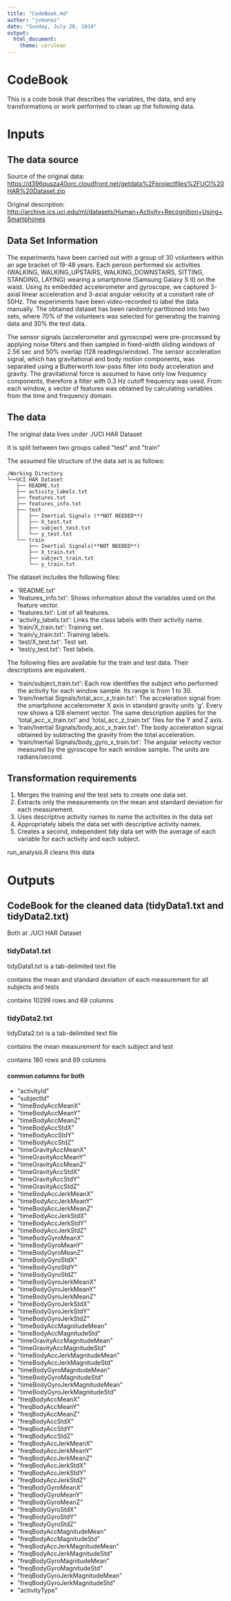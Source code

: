 ```yaml
---
title: "CodeBook.md"
author: "jvmunoz"
date: "Sunday, July 20, 2014"
output:
  html_document:
    theme: cerulean
---
```


# CodeBook

This is a code book that describes the variables, the data, and any transformations or work  performed to clean up the following data.

# Inputs

## The data source

Source of the original data:
  https://d396qusza40orc.cloudfront.net/getdata%2Fprojectfiles%2FUCI%20HAR%20Dataset.zip

Original description:
  http://archive.ics.uci.edu/ml/datasets/Human+Activity+Recognition+Using+Smartphones

## Data Set Information

The experiments have been carried out with a group of 30 volunteers within an age bracket of 19-48 years. Each person performed six activities (WALKING, WALKING_UPSTAIRS, WALKING_DOWNSTAIRS, SITTING, STANDING, LAYING) wearing a smartphone (Samsung Galaxy S II) on the waist. Using its embedded accelerometer and gyroscope, we captured 3-axial linear acceleration and 3-axial angular velocity at a constant rate of 50Hz. The experiments have been video-recorded to label the data manually. The obtained dataset has been randomly partitioned into two sets, where 70% of the volunteers was selected for generating the training data and 30% the test data.

The sensor signals (accelerometer and gyroscope) were pre-processed by applying noise filters and then sampled in fixed-width sliding windows of 2.56 sec and 50% overlap (128 readings/window). The sensor acceleration signal, which has gravitational and body motion components, was separated using a Butterworth low-pass filter into body acceleration and gravity. The gravitational force is assumed to have only low frequency components, therefore a filter with 0.3 Hz cutoff frequency was used. From each window, a vector of features was obtained by calculating variables from the time and frequency domain.

## The data

The original data lives under  ./UCI HAR Dataset

It is split between two groups called "test" and "train"

The assumed file structure of the data set is as follows:
```
/Working Directory
└──UCI HAR Dataset
   ├── README.txt
   ├── activity_labels.txt
   ├── features.txt
   ├── features_info.txt
   ├── test
   │   ├── Inertial Signals (**NOT NEEDED**)
   │   ├── X_test.txt
   │   ├── subject_test.txt
   │   └── y_test.txt
   └── train
       ├── Inertial Signals(**NOT NEEDED**)
       ├── X_train.txt
       ├── subject_train.txt
       └── y_train.txt
```

The dataset includes the following files:

- 'README.txt'
- 'features_info.txt': Shows information about the variables used on the feature vector.
- 'features.txt': List of all features.
- 'activity_labels.txt': Links the class labels with their activity name.
- 'train/X_train.txt': Training set.
- 'train/y_train.txt': Training labels.
- 'test/X_test.txt': Test set.
- 'test/y_test.txt': Test labels.

The following files are available for the train and test data. Their descriptions are equivalent.

- 'train/subject_train.txt': Each row identifies the subject who performed the activity for each window sample. Its range is from 1 to 30.
- 'train/Inertial Signals/total_acc_x_train.txt': The acceleration signal from the smartphone accelerometer X axis in standard gravity units 'g'. Every row shows a 128 element vector. The same description applies for the 'total_acc_x_train.txt' and 'total_acc_z_train.txt' files for the Y and Z axis.
- 'train/Inertial Signals/body_acc_x_train.txt': The body acceleration signal obtained by subtracting the gravity from the total acceleration.
- 'train/Inertial Signals/body_gyro_x_train.txt': The angular velocity vector measured by the gyroscope for each window sample. The units are radians/second.

## Transformation requirements

1. Merges the training and the test sets to create one data set.
2. Extracts only the measurements on the mean and standard deviation for each measurement.
3. Uses descriptive activity names to name the activities in the data set
4. Appropriately labels the data set with descriptive activity names.
5. Creates a second, independent tidy data set with the average of each variable for each activity and each subject.

run_analysis.R cleans this data

# Outputs

## CodeBook for the cleaned data (tidyData1.txt and tidyData2.txt)

Both at ./UCI HAR Dataset

### tidyData1.txt

tidyData1.txt is a tab-delimited text file

contains the mean and standard deviation of each measurement for all subjects and tests

contains 10299 rows and 69 columns

### tidyData2.txt

tidyData2.txt is a tab-delimited text file

contains the mean measurement for each subject and test

contains 180 rows and 69 columns

#### common columns for both

* "activityId"
* "subjectId"
* "timeBodyAccMeanX"             
* "timeBodyAccMeanY"
* "timeBodyAccMeanZ"
* "timeBodyAccStdX"              
* "timeBodyAccStdY"
* "timeBodyAccStdZ"
* "timeGravityAccMeanX"          
* "timeGravityAccMeanY"
* "timeGravityAccMeanZ"
* "timeGravityAccStdX"           
* "timeGravityAccStdY"
* "timeGravityAccStdZ"
* "timeBodyAccJerkMeanX"         
* "timeBodyAccJerkMeanY"
* "timeBodyAccJerkMeanZ"
* "timeBodyAccJerkStdX"          
* "timeBodyAccJerkStdY"
* "timeBodyAccJerkStdZ"
* "timeBodyGyroMeanX"            
* "timeBodyGyroMeanY"
* "timeBodyGyroMeanZ"
* "timeBodyGyroStdX"             
* "timeBodyGyroStdY"
* "timeBodyGyroStdZ"
* "timeBodyGyroJerkMeanX"        
* "timeBodyGyroJerkMeanY"
* "timeBodyGyroJerkMeanZ"
* "timeBodyGyroJerkStdX"         
* "timeBodyGyroJerkStdY"
* "timeBodyGyroJerkStdZ"
* "timeBodyAccMagnitudeMean"     
* "timeBodyAccMagnitudeStd"
* "timeGravityAccMagnitudeMean"
* "timeGravityAccMagnitudeStd"   
* "timeBodyAccJerkMagnitudeMean"
* "timeBodyAccJerkMagnitudeStd"
* "timeBodyGyroMagnitudeMean"    
* "timeBodyGyroMagnitudeStd"
* "timeBodyGyroJerkMagnitudeMean"
* "timeBodyGyroJerkMagnitudeStd" 
* "freqBodyAccMeanX"
* "freqBodyAccMeanY"
* "freqBodyAccMeanZ"             
* "freqBodyAccStdX"
* "freqBodyAccStdY"
* "freqBodyAccStdZ"              
* "freqBodyAccJerkMeanX"
* "freqBodyAccJerkMeanY"
* "freqBodyAccJerkMeanZ"         
* "freqBodyAccJerkStdX"
* "freqBodyAccJerkStdY"
* "freqBodyAccJerkStdZ"          
* "freqBodyGyroMeanX"
* "freqBodyGyroMeanY"
* "freqBodyGyroMeanZ"            
* "freqBodyGyroStdX"
* "freqBodyGyroStdY"
* "freqBodyGyroStdZ"             
* "freqBodyAccMagnitudeMean"
* "freqBodyAccMagnitudeStd"
* "freqBodyAccJerkMagnitudeMean" 
* "freqBodyAccJerkMagnitudeStd"
* "freqBodyGyroMagnitudeMean"
* "freqBodyGyroMagnitudeStd"     
* "freqBodyGyroJerkMagnitudeMean"
* "freqBodyGyroJerkMagnitudeStd"
* "activityType" 

